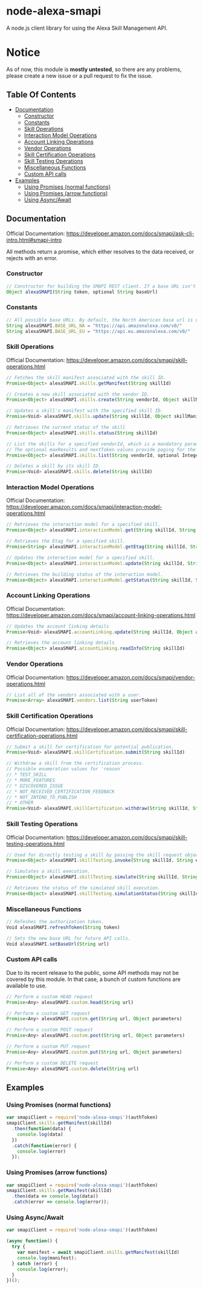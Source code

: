 # node-alexa-smapi
A node.js client library for using the Alexa Skill Management API.

# Notice
As of now, this module is **mostly untested**, so there are any problems, please create a new issue or a pull request to fix the issue.

## Table Of Contents

* [Documentation](#documentation)
  * [Constructor](#constructor)
  * [Constants](#constants)
  * [Skill Operations](#skill-operations)
  * [Interaction Model Operations](#interaction-model-operations)
  * [Account Linking Operations](#account-linking-operations)
  * [Vendor Operations](#vendor-operations)
  * [Skill Certification Operations](#skill-certification-operations)
  * [Skill Testing Operations](#skill-testing-operations)
  * [Miscellaneous Functions](#miscellaneous-functions)
  * [Custom API calls](#custom-api-calls)
* [Examples](#examples)
  * [Using Promises (normal functions)](#using-promises-normal-functions)
  * [Using Promises (arrow functions)](#using-promises-arrow-functions)
  * [Using Async/Await](#using-asyncawait)

## Documentation
Official Documentation: https://developer.amazon.com/docs/smapi/ask-cli-intro.html#smapi-intro

All methods return a promise, which either resolves to the data received, or rejects with an error.

### Constructor
```javascript
// Constructor for building the SMAPI REST client. If a base URL isn't specified, the North American base url is used.
Object alexaSMAPI(String token, optional String baseUrl)
```

### Constants
```javascript
// All possible base URLs. By default, the North American base url is used.
String alexaSMAPI.BASE_URL_NA = "https://api.amazonalexa.com/v0/"
String alexaSMAPI.BASE_URL_EU = "https://api.eu.amazonalexa.com/v0/"
```

### Skill Operations
Official Documentation: https://developer.amazon.com/docs/smapi/skill-operations.html

```javascript
// Fetches the skill manifest associated with the skill ID.
Promise<Object> alexaSMAPI.skills.getManifest(String skillId)

// Creates a new skill associated with the vendor ID.
Promise<Object> alexaSMAPI.skills.create(String vendorId, Object skillManifest)

// Updates a skill's manifest with the specified skill ID.
Promise<Void> alexaSMAPI.skills.update(String skillId, Object skillManifest)

// Retrieves the current statuc of the skill
Promise<Object> alexaSMAPI.skills.status(String skillId)

// List the skills for a specified vendorId, which is a mandatory parameter.
// The optional maxResults and nextToken values provide paging for the results.
Promise<Object> alexaSMAPI.skills.list(String vendorId, optional Integer maxResults, optional String nextToken)

// Deletes a skill by its skill ID.
Promise<Void> alexaSMAPI.skills.delete(String skillId)
```

### Interaction Model Operations
Official Documentation: https://developer.amazon.com/docs/smapi/interaction-model-operations.html

```javascript
// Retrieves the interaction model for a specified skill.
Promise<Object> alexaSMAPI.interactionModel.get(String skillId, String locale)

// Retrieves the Etag for a specified skill.
Promise<String> alexaSMAPI.interactionModel.getEtag(String skillId, String locale)

// Updates the interaction model for a specified skill.
Promise<Object> alexaSMAPI.interactionModel.update(String skillId, String locale, Object interactionModel)

// Retrieves the building status of the interaction model.
Promise<Object> alexaSMAPI.interactionModel.getStatus(String skillId, String locale)
```

### Account Linking Operations
Official Documentation: https://developer.amazon.com/docs/smapi/account-linking-operations.html

```javascript
// Updates the account linking details
Promise<Void> alexaSMAPI.accountLinking.update(String skillId, Object accountLinkingRequest)

// Retrieves the account linking details
Promise<Object> alexaSMAPI.accountLinking.readInfo(String skillId)
```

### Vendor Operations
Official Documentation: https://developer.amazon.com/docs/smapi/vendor-operations.html

```javascript
// List all of the vendors associated with a user.
Promise<Array> alexaSMAPI.vendors.list(String userToken)
```

### Skill Certification Operations
Official Documentation: https://developer.amazon.com/docs/smapi/skill-certification-operations.html

```javascript
// Submit a skill for certification for potential publication.
Promise<Void> alexaSMAPI.skillCertification.submit(String skillId)

// Withdraw a skill from the certification process.
// Possible enumeration values for 'reason'
// * TEST_SKILL
// * MORE_FEATURES
// * DISCOVERED_ISSUE
// * NOT_RECEIVED_CERTIFICATION_FEEDBACK
// * NOT_INTEND_TO_PUBLISH
// * OTHER
Promise<Void> alexaSMAPI.skillCertification.withdraw(String skillId, String reason, String message)
```

### Skill Testing Operations
Official Documentation: https://developer.amazon.com/docs/smapi/skill-testing-operations.html

```javascript
// Used for directly testing a skill by passing the skill request object directly.
Promise<Object> alexaSMAPI.skillTesting.invoke(String skillId, String endpointRegion, Object skillRequest)

// Simulates a skill execution.
Promise<Object> alexaSMAPI.skillTesting.simulate(String skillId, String content, String locale)

// Retrieves the status of the simulated skill execution.
Promise<Object> alexaSMAPI.skillTesting.simulationStatus(String skillId, String requestId)
```

### Miscellaneous Functions
```javascript
// Refeshes the authorization token.
Void alexaSMAPI.refreshToken(String token)

// Sets the new base URL for future API calls.
Void alexaSMAPI.setBaseUrl(String url)
```

### Custom API calls
Due to its recent release to the public, some API methods may not be covered by this module. In that case, a bunch of custom functions are available to use.

```javascript
// Perform a custom HEAD request
Promise<Any> alexaSMAPI.custom.head(String url)

// Perform a custom GET request
Promise<Any> alexaSMAPI.custom.get(String url, Object parameters)

// Perform a custom POST request
Promise<Any> alexaSMAPI.custom.post(String url, Object parameters)

// Perform a custom PUT request
Promise<Any> alexaSMAPI.custom.put(String url, Object parameters)

// Perform a custom DELETE request
Promise<Any> alexaSMAPI.custom.delete(String url)
```

## Examples
### Using Promises (normal functions)
```javascript
var smapiClient = require('node-alexa-smapi')(authToken)
smapiClient.skills.getManifest(skillId)
  .then(function(data) {
    console.log(data)
  })
  .catch(function(error) {
    console.log(error)
  });
```

### Using Promises (arrow functions)
```javascript
var smapiClient = require('node-alexa-smapi')(authToken)
smapiClient.skills.getManifest(skillId)
  .then(data => console.log(data))
  .catch(error => console.log(error));
```

### Using Async/Await
```javascript
var smapiClient = require('node-alexa-smapi')(authToken)

(async function() {
  try {
    var manifest = await smapiClient.skills.getManifest(skillId)
    console.log(manifest);
  } catch (error) {
    console.log(error);
  }
})();
```